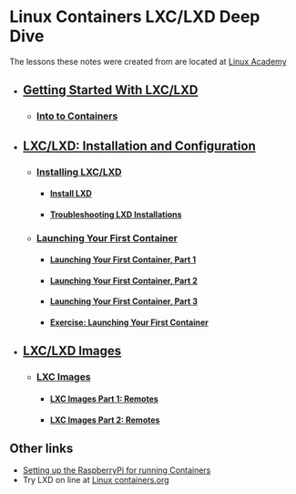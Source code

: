 # Linux Containers LXC/LXD Deep Dive
The lessons these notes were created from are located at [Linux Academy](https://linuxacademy.com/course/lxc-containers-essentials/)

- ## [Getting Started With LXC/LXD](/GettingStarted.md)
  - ### [Into to Containers](/GettingStarted.md#into-to-containers)
- ## [LXC/LXD: Installation and Configuration](/LxcLxdInstallConfig.md)
  - ### [Installing LXC/LXD](/LxcLxdInstallConfig.md#installing-lxclxd)
    -  #### [Install LXD](/LxcLxdInstallConfig.md#install-lxd)
    -  #### [Troubleshooting LXD Installations](/LxcLxdInstallConfig.md#lecture-troubleshooting-lxd-installations)
  -  ### [Launching Your First Container](/LxcLxdInstallConfig.md#launching-your-first-container)
       - #### [Launching Your First Container, Part 1](/LxcLxdInstallConfig.md#launching-your-first-container-part-1)
       - #### [Launching Your First Container, Part 2](/LxcLxdInstallConfig.md#launching-your-first-container-part-2)
     - #### [Launching Your First Container, Part 3](/LxcLxdInstallConfig.md#lecture-launching-your-first-container-part-3)
     - #### [Exercise: Launching Your First Container](/LxcLxdInstallConfig.md#exercise-launching-your-first-container)
- ## [LXC/LXD Images](/lxdLxcImage#lxclxd-images)
  - ### [LXC Images](/lxdLxcImages#lxc-images)
    - #### [LXC Images Part 1: Remotes](/lxdLxcImages#lxc-images-part-1-remotes)
    - #### [LXC Images Part 2: Remotes](/lxdLxcImages#lxc-images-part-2-remotes)

## Other links
- [Setting up the RaspberryPi for running Containers](/RaspberryPi_Setup.md)
- Try LXD on line at [Linux containers.org](https://linuxcontainers.org/lxd/try-it/)